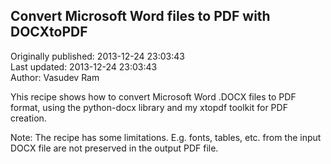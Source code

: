 ## Convert Microsoft Word files to PDF with DOCXtoPDF  
Originally published: 2013-12-24 23:03:43  
Last updated: 2013-12-24 23:03:43  
Author: Vasudev Ram  
  
Yhis recipe shows how to convert Microsoft Word .DOCX files to PDF format, using the python-docx library and my xtopdf toolkit for PDF creation.

Note: The recipe has some limitations. E.g. fonts, tables, etc. from the input DOCX file are not preserved in the output PDF file.


